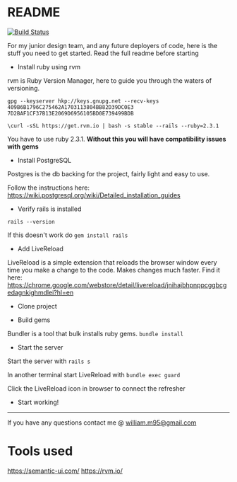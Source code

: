 # README

[![Build Status](https://travis-ci.org/ChangedNameTo/JD8112.svg?branch=master)](https://travis-ci.org/ChangedNameTo/JD8112)

For my junior design team, and any future deployers of code, here is the stuff you need to get started. Read the full readme before starting

* Install ruby using rvm

rvm is Ruby Version Manager, here to guide you through the waters of versioning.

`gpg --keyserver hkp://keys.gnupg.net --recv-keys 409B6B1796C275462A1703113804BB82D39DC0E3 7D2BAF1CF37B13E2069D6956105BD0E739499BDB`

`\curl -sSL https://get.rvm.io | bash -s stable --rails --ruby=2.3.1`

You have to use ruby 2.3.1. **Without this you will have compatibility issues with gems**

* Install PostgreSQL

Postgres is the db backing for the project, fairly light and easy to use.

Follow the instructions here: https://wiki.postgresql.org/wiki/Detailed_installation_guides

* Verify rails is installed

`rails --version`

If this doesn't work do `gem install rails`

* Add LiveReload

LiveReload is a simple extension that reloads the browser window every time you make a change to the code. Makes changes much faster. Find it here: https://chrome.google.com/webstore/detail/livereload/jnihajbhpnppcggbcgedagnkighmdlei?hl=en

* Clone project

* Build gems

Bundler is a tool that bulk installs ruby gems. `bundle install`

* Start the server



Start the server with `rails s`

In another terminal start LiveReload with `bundle exec guard`

Click the LiveReload icon in browser to connect the refresher

* Start working!

---

If you have any questions contact me @ william.m95@gmail.com

# Tools used

https://semantic-ui.com/
https://rvm.io/

